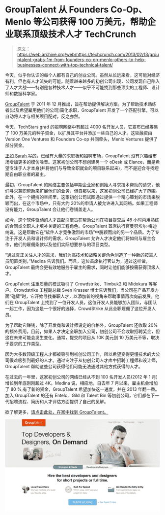 # GroupTalent 从 Founders Co-Op、Menlo 等公司获得 100 万美元，帮助企业联系顶级技术人才 TechCrunch

> 原文：<https://web.archive.org/web/https://techcrunch.com/2013/02/13/grouptalent-grabs-1m-from-founders-co-op-menlo-others-to-help-businesses-connect-with-top-technical-talent/>

今天，似乎你认识的每个人都有自己的创业公司。虽然从长远来看，这可能对经济有利，但也有人才流失的可能。随着越来越多的初创公司出现，公司发现自己陷入了人才大战——特别是各种技术人才——似乎不可能找到那些顶尖的工程师、设计师和数据科学家。

[GroupTalent](https://web.archive.org/web/20221124031329/https://grouptalent.com/main/employers/) 于 2011 年 12 月推出，旨在帮助提供解决方案。为了帮助技术熟练者(以及希望雇用他们的公司)简化求职，GroupTalent 开发了一个匹配引擎，可以自动将人才与相关项目配对，反之亦然。

今天，TechStars grad 的招聘网络中有超过 4000 名开发人员，它宣布已经筹集了 100 万美元的种子资金，以扩展其平台并添加一些自己的人才。这轮融资由 Version One Ventures 和 Founders Co-op 共同牵头，Menlo Ventures 提供了部分资金。

[正如 Sarah 写的](https://web.archive.org/web/20221124031329/https://beta.techcrunch.com/2011/12/14/grouptalents-hiring-marketplace-now-automatically-matches-people-with-jobs/)，已经有大量的求职板和招聘市场，GroupTalent 没有兴趣给市场增加更多的模仿噪音。这家初创公司不想创建另一个 oDesk 或 Elance，而是希望专注于人才本身(并将他们与导致全职就业的项目联系起来)，而不是迎合寻找短期自由职业者的雇主。

最初，GroupTalent 的网络主要包括早期企业家和创始人寻求技术帮助的请求，他们寻求兼职帮助来扩展他们的业务，但自那以来，这家初创公司已经扩大了范围。此外，在一个拥挤的空间里，这家初创公司试图通过提供一个精心策划的市场来脱颖而出，在这个市场中，只有大约 20%的申请人被允许进入其网络。如果工程师没有能力，GroupTalent 会让他们卷铺盖走人。

如今，这个软件驱动的人才匹配引擎旨在帮助公司在项目提交后 48 小时内用熟练的合同或全职人才填补关键的工程角色。GroupTalent 首席执行官曼努埃尔·梅迪纳说，这是帮助它在“软件人才竞争激烈的市场”中脱颖而出的另一个品质。为了专注于开发人员和设计师的需求，GroupTalent 允许人才决定他们将如何与雇主合作，他们的雇佣条款以及他们实际想要参与的项目类型。

“通过真正关注人才的需求，我们为高技术和战略关键角色创造了一种新的按需人员配置类别，”Medina 告诉我们。而且，这位首席执行官认为，通过这样做，GroupTalent 最终会更有效地服务于雇主的需求，同时让他们能够按需获得顶级人才。

GroupTalent 注重质量的模式吸引了 Crowdstrike、Timbuk2 和 Midokura 等客户。Crowdstrike 工程副总裁 Sven Krasser 博士告诉我们，当公司在产品开发方面“碰壁”时，它开始寻找兼职人才，以添加新的视角来帮助事情再次向前发展。他们在 GroupTalent 上找到了一位开发人员，这位开发人员能够加入团队，与团队一起工作，因为这是一个很好的选择，CrowdStrike 从此全职雇佣了这位开发人员。

为了帮助它赚钱，除了开发商和设计师设定的价格外，GroupTalent 还收取 20%的额外费用。目前，如果人才决定全职加入公司，初创公司不会收取招聘奖金，但这在未来可能会发生变化。通常，提交的项目从 10K 美元到 10 万美元不等，取决于要求的工作类型。

因为大多数顶级工程人才都被吸引到初创公司工作，所以希望变得更懂技术的大公司很难吸引到最好的人才。通过专注于从初创公司人才库中招聘工程师和设计师，GroupTalent 帮助这些公司获得他们可能无法通过其他方式获得的人才。

在过去的一年里，这家初创公司的网络已经从不到 100 名开发人员(2012 年 1 月)增长到年底刚刚超过 4K。Medina 说，相应地，自去年 7 月以来，雇主机会增加了 80 %,有了新的资金，GroupTalent 希望加快这一速度，并在 2013 年翻一番。加入 GroupTalent 的还有 Entelo、Gild 和 Talent Bin 等初创公司，它们都在下一代招聘流程、简历和人才评估方面提供了自己的见解。

欲了解更多，[请点击此处，在家中找到 GroupTalent。](https://web.archive.org/web/20221124031329/https://grouptalent.com/main/employers/)

[![GroupTalent_Site1](img/498bc38b1ac8c729e60a43fe65bb4088.png)](https://web.archive.org/web/20221124031329/https://beta.techcrunch.com/wp-content/uploads/2013/02/grouptalent_site1.png)